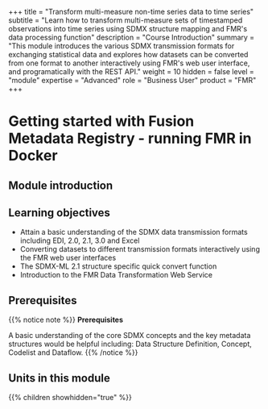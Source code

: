 +++
title = "Transform multi-measure non-time series data to time series"
subtitle = "Learn how to transform multi-measure sets of timestamped observations into time series using SDMX structure mapping and FMR's data processing function"
description = "Course Introduction"
summary = "This module introduces the various SDMX transmission formats for exchanging statistical data and explores how datasets can be converted from one format to another interactively using FMR's web user interface, and programatically with the REST API."
weight = 10
hidden = false
level = "module"
expertise = "Advanced"
role = "Business User"
product = "FMR"
+++

# Getting started with Fusion Metadata Registry - running FMR in Docker

## Module introduction


## Learning objectives
- Attain a basic understanding of the SDMX data transmission formats including EDI, 2.0, 2.1, 3.0 and Excel
- Converting datasets to different transmission formats interactively using the FMR web user interfaces
- The SDMX-ML 2.1 structure specific quick convert function
- Introduction to the FMR Data Transformation Web Service


## Prerequisites

{{% notice note %}}
<strong>Prerequisites</strong>

A basic understanding of the core SDMX concepts and the key metadata structures would be helpful including: Data Structure Definition, Concept, Codelist and Dataflow.
{{% /notice %}}

## Units in this module
{{% children showhidden="true" %}}
